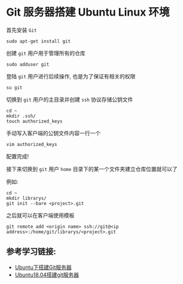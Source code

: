 # Git 服务器搭建 Ubuntu Linux 环境

首先安装 `Git`

```shell
sudo apt-get install git
```

创建 `git` 用户用于管理所有的仓库

```shell
sudo adduser git
```

登陆 `git` 用户进行后续操作, 也是为了保证有相关的权限

```shell
su git
```

切换到 `git` 用户的主目录并创建 `ssh` 协议存储公钥文件

```shell
cd ~
mkdir .ssh/
touch authorized_keys
```

手动写入客户端的公钥文件内容一行一个

```shell
vim authorized_keys
```

配置完成!

接下来切换到 `git` 用户 `home` 目录下的某一个文件夹建立仓库位置就可以了

例如:

```shell
cd ~
mkdir librarys/
git init --bare <project>.git
```

之后就可以在客户端使用模板

```shell
git remote add <origin name> ssh://git@<ip address>:/home/git/librarys/<project>.git
```

## 参考学习链接:

* [Ubuntu下搭建Git服务器](https://blog.csdn.net/zhouxiangbai/article/details/78851276)
* [Ubuntu18.04搭建git服务器](https://blog.csdn.net/zhen_apple/article/details/88655414?depth_1-utm_source=distribute.pc_relevant.none-task&utm_source=distribute.pc_relevant.none-task)
